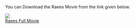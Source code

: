 You can Download the Raees Movie from the link given below.

<img src="https://raees.xyz/wp-content/uploads/sites/3/2017/01/raees5-696x392.jpg"><br />
<a href="https://raees.xyz/2017/01/10/full-movie/">Raees Full Movie</a>
